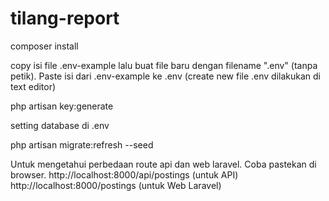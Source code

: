 # tilang-report

composer install

copy isi file .env-example lalu buat file baru dengan filename ".env" (tanpa petik). Paste isi dari .env-example ke .env (create new file .env dilakukan di text editor)

php artisan key:generate

setting database di .env

php artisan migrate:refresh --seed

Untuk mengetahui perbedaan route api dan web laravel. Coba pastekan di browser. http://localhost:8000/api/postings (untuk API) http://localhost:8000/postings (untuk Web Laravel)
